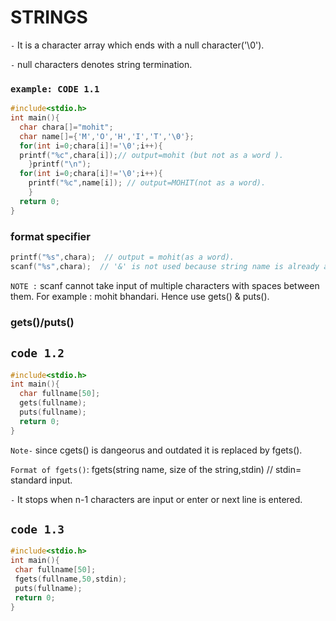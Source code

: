 # STRINGS
`-` It is a character array which ends with a null character('\0').

`-` null characters denotes string termination.
### `example: CODE 1.1`
```c
#include<stdio.h>
int main(){
  char chara[]="mohit";
  char name[]={'M','O','H','I','T','\0'};
  for(int i=0;chara[i]!='\0';i++){
  printf("%c",chara[i]);// output=mohit (but not as a word ).
    }printf("\n");
  for(int i=0;chara[i]!='\0';i++){
    printf("%c",name[i]); // output=MOHIT(not as a word).
    }
  return 0;
}
```
### format specifier
```c
printf("%s",chara);  // output = mohit(as a word).
scanf("%s",chara);  // '&' is not used because string name is already an pointer.
```
`NOTE :` scanf cannot take input of multiple characters with spaces between them. For example : mohit bhandari. Hence use gets() & puts(). 
### gets()/puts()
## `code 1.2`
```c
#include<stdio.h>
int main(){
  char fullname[50];
  gets(fullname);
  puts(fullname);
  return 0;
}
```
`Note-` since cgets() is dangeorus and outdated it  is replaced by fgets().

`Format of fgets()`: fgets(string name, size of the string,stdin)   // stdin= standard input.

`-` It stops when n-1 characters are input or enter  or next line is entered.

## `code 1.3`
 ```c
 #include<stdio.h>
int main(){
  char fullname[50];
  fgets(fullname,50,stdin);
  puts(fullname);
  return 0;
}
 ```
